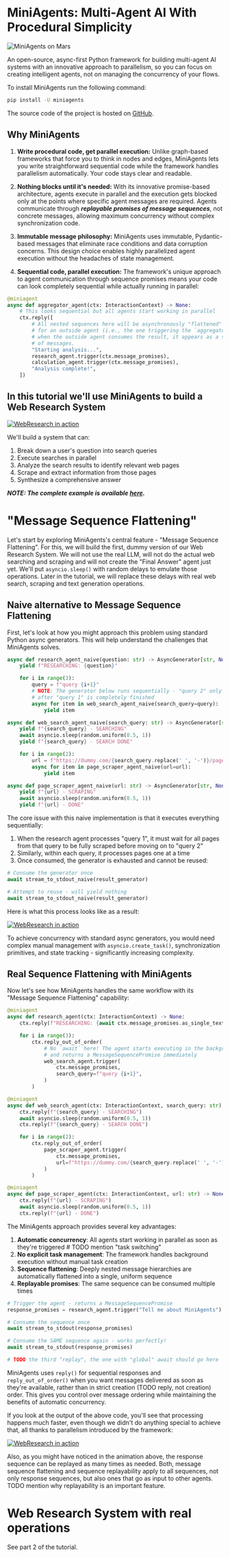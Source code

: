 # MiniAgents: Multi-Agent AI With Procedural Simplicity

![MiniAgents on Mars](https://github.com/teremterem/MiniAgents/raw/main/images/banner-miniagents-2025-04-27.jpeg)

An open-source, async-first Python framework for building multi-agent AI systems with an innovative approach to parallelism, so you can focus on creating intelligent agents, not on managing the concurrency of your flows.

To install MiniAgents run the following command:

```bash
pip install -U miniagents
```

The source code of the project is hosted on [GitHub](https://github.com/teremterem/MiniAgents).

## Why MiniAgents

1. **Write procedural code, get parallel execution:** Unlike graph-based frameworks that force you to think in nodes and edges, MiniAgents lets you write straightforward sequential code while the framework handles parallelism automatically. Your code stays clear and readable.

2. **Nothing blocks until it's needed:** With its innovative promise-based architecture, agents execute in parallel and the execution gets blocked only at the points where specific agent messages are required. Agents communicate through ***replayable promises of message sequences***, not concrete messages, allowing maximum concurrency without complex synchronization code.

3. **Immutable message philosophy:** MiniAgents uses immutable, Pydantic-based messages that eliminate race conditions and data corruption concerns. This design choice enables highly parallelized agent execution without the headaches of state management.

4. **Sequential code, parallel execution:** The framework's unique approach to agent communication through sequence promises means your code can look completely sequential while actually running in parallel:

```python
@miniagent
async def aggregator_agent(ctx: InteractionContext) -> None:
    # This looks sequential but all agents start working in parallel
    ctx.reply([
        # All nested sequences here will be asynchronously "flattened" in the background
        # for an outside agent (i.e., the one triggering the `aggregator_agent`), so that
        # when the outside agent consumes the result, it appears as a single, flat sequence
        # of messages.
        "Starting analysis...",
        research_agent.trigger(ctx.message_promises),
        calculation_agent.trigger(ctx.message_promises),
        "Analysis complete!",
    ])
```

## In this tutorial we'll use MiniAgents to build a Web Research System

<!-- <p>
    <a href="https://github.com/teremterem/MiniAgents/blob/main/examples/web_research_tutorial">
        <img alt="WebResearch in action"
            src="https://github.com/teremterem/MiniAgents/raw/main/images/web_research.py-x3plus.gif">
    </a>
</p> -->
<p>
    <a href="https://github.com/teremterem/MiniAgents/blob/examples/web-research-tutorial/examples/web_research_tutorial">
        <img alt="WebResearch in action"
            src="https://github.com/teremterem/MiniAgents/raw/examples/web-research-tutorial/images/web_research.py-x3plus.gif">
    </a>
</p>

We'll build a system that can:

1. Break down a user's question into search queries
2. Execute searches in parallel
3. Analyze the search results to identify relevant web pages
4. Scrape and extract information from those pages
5. Synthesize a comprehensive answer

***NOTE: The complete example is available [here](https://github.com/teremterem/MiniAgents/tree/main/examples/web_research_tutorial).***

# "Message Sequence Flattening"

Let's start by exploring MiniAgents's central feature - "Message Sequence Flattening". For this, we will build the first, dummy version of our Web Research System. We will not use the real LLM, will not do the actual web searching and scraping and will not create the "Final Answer" agent just yet. We'll put `asyncio.sleep()` with random delays to emulate those operations. Later in the tutorial, we will replace these delays with real web search, scraping and text generation operations.

## Naive alternative to Message Sequence Flattening

First, let's look at how you might approach this problem using standard Python async generators. This will help understand the challenges that MiniAgents solves.

```python
async def research_agent_naive(question: str) -> AsyncGenerator[str, None]:
    yield f"RESEARCHING: {question}"

    for i in range(3):
        query = f"query {i+1}"
        # NOTE: The generator below runs sequentially - "query 2" only starts
        # after "query 1" is completely finished
        async for item in web_search_agent_naive(search_query=query):
            yield item

async def web_search_agent_naive(search_query: str) -> AsyncGenerator[str, None]:
    yield f"{search_query} - SEARCHING"
    await asyncio.sleep(random.uniform(0.5, 1))
    yield f"{search_query} - SEARCH DONE"

    for i in range(2):
        url = f"https://dummy.com/{search_query.replace(' ', '-')}/page-{i+1}"
        async for item in page_scraper_agent_naive(url=url):
            yield item

async def page_scraper_agent_naive(url: str) -> AsyncGenerator[str, None]:
    yield f"{url} - SCRAPING"
    await asyncio.sleep(random.uniform(0.5, 1))
    yield f"{url} - DONE"
```

The core issue with this naive implementation is that it executes everything sequentially:

1. When the research agent processes "query 1", it must wait for all pages from that query to be fully scraped before moving on to "query 2"
2. Similarly, within each query, it processes pages one at a time
3. Once consumed, the generator is exhausted and cannot be reused:

```python
# Consume the generator once
await stream_to_stdout_naive(result_generator)

# Attempt to reuse - will yield nothing
await stream_to_stdout_naive(result_generator)
```

Here is what this process looks like as a result:

<!-- <p>
    <a href="https://github.com/teremterem/MiniAgents/blob/main/examples/sequence_flattening_naive_alternative.py">
        <img alt="WebResearch in action"
            src="https://github.com/teremterem/MiniAgents/raw/main/images/sequence_flattening_naive_alternative.py.gif">
    </a>
</p> -->
<p>
    <a href="https://github.com/teremterem/MiniAgents/blob/examples/web-research-tutorial/examples/sequence_flattening_naive_alternative.py">
        <img alt="WebResearch in action"
            src="https://github.com/teremterem/MiniAgents/raw/examples/web-research-tutorial/images/sequence_flattening_naive_alternative.py.gif">
    </a>
</p>

To achieve concurrency with standard async generators, you would need complex manual management with `asyncio.create_task()`, synchronization primitives, and state tracking - significantly increasing complexity.

## Real Sequence Flattening with MiniAgents

Now let's see how MiniAgents handles the same workflow with its "Message Sequence Flattening" capability:

```python
@miniagent
async def research_agent(ctx: InteractionContext) -> None:
    ctx.reply(f"RESEARCHING: {await ctx.message_promises.as_single_text_promise()}")

    for i in range(3):
        ctx.reply_out_of_order(
            # No `await` here! The agent starts executing in the background
            # and returns a MessageSequencePromise immediately
            web_search_agent.trigger(
                ctx.message_promises,
                search_query=f"query {i+1}",
            )
        )

@miniagent
async def web_search_agent(ctx: InteractionContext, search_query: str) -> None:
    ctx.reply(f"{search_query} - SEARCHING")
    await asyncio.sleep(random.uniform(0.5, 1))
    ctx.reply(f"{search_query} - SEARCH DONE")

    for i in range(2):
        ctx.reply_out_of_order(
            page_scraper_agent.trigger(
                ctx.message_promises,
                url=f"https://dummy.com/{search_query.replace(' ', '-')}/page-{i+1}",
            )
        )

@miniagent
async def page_scraper_agent(ctx: InteractionContext, url: str) -> None:
    ctx.reply(f"{url} - SCRAPING")
    await asyncio.sleep(random.uniform(0.5, 1))
    ctx.reply(f"{url} - DONE")
```

The MiniAgents approach provides several key advantages:

1. **Automatic concurrency**: All agents start working in parallel as soon as they're triggered  # TODO mention "task switching"
2. **No explicit task management**: The framework handles background execution without manual task creation
3. **Sequence flattening**: Deeply nested message hierarchies are automatically flattened into a single, uniform sequence
4. **Replayable promises**: The same sequence can be consumed multiple times

```python
# Trigger the agent - returns a MessageSequencePromise
response_promises = research_agent.trigger("Tell me about MiniAgents")

# Consume the sequence once
await stream_to_stdout(response_promises)

# Consume the SAME sequence again - works perfectly!
await stream_to_stdout(response_promises)

# TODO the third "replay", the one with "global" await should go here
```

MiniAgents uses `reply()` for sequential responses and `reply_out_of_order()` when you want messages delivered as soon as they're available, rather than in strict creation (TODO reply, not creation) order. This gives you control over message ordering while maintaining the benefits of automatic concurrency.

If you look at the output of the above code, you'll see that processing happens much faster, even though we didn't do anything special to achieve that, all thanks to parallelism introduced by the framework:

<!-- <p>
    <a href="https://github.com/teremterem/MiniAgents/blob/main/examples/sequence_flattening.py">
        <img alt="WebResearch in action"
            src="https://github.com/teremterem/MiniAgents/raw/main/images/sequence_flattening.py.gif">
    </a>
</p> -->
<p>
    <a href="https://github.com/teremterem/MiniAgents/blob/examples/web-research-tutorial/examples/sequence_flattening.py">
        <img alt="WebResearch in action"
            src="https://github.com/teremterem/MiniAgents/raw/examples/web-research-tutorial/images/sequence_flattening.py.gif">
    </a>
</p>

Also, as you might have noticed in the animation above, the response sequence can be replayed as many times as needed. Both, message sequence flattening and sequence replayability apply to all sequences, not only response sequences, but also ones that go as input to other agents. TODO mention why replayability is an important feature.

# Web Research System with real operations

See part 2 of the tutorial.
